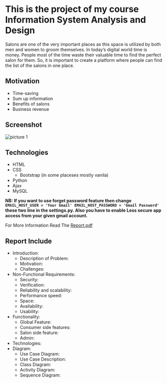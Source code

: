 # This is the project of my course Information System Analysis and Design
Salons are one of the very important places as this space is utilized by both men and women to groom themselves. In today’s digital world time is money. People most of the time waste their valuable time to find the perfect salon for them.  So, it is important to create a platform where people can find the list of the salons in one place.

## Motivation
- Time-saving
- Sum up information
- Benefits of salons
- Business revenue
## Screenshot
![picture 1](https://i.ibb.co/3snxD43/315906071-1183923709143082-8319619192194163782-n.png)

## Technologies
- HTML
- CSS
  - Bootstrap (in some placeses mostly vanila)
- Python
- Ajax
- MySQL

**NB: If you want to use forget password feature then change `EMAIL_HOST_USER = 'Your Gmail' EMAIL_HOST_PASSWORD = 'Gmail Password'` these two line in the settings.py. Also you have to enable Less secure app access from your given gmail account.**

For More Information Read The [Report.pdf](https://github.com/434huzaifa/Neat-Site/blob/main/Report.pdf)

## Report Include
- Introduction:
  - Description of Problem:
  - Motivation:
  - Challenges:
- Non-Functional Requirements:
  - Security:
  - Verification:
  - Reliability and scalability:
  - Performance speed:
  - Space:
  - Availability:
  - Usability:
- Functionality:
  - Global Feature:
  - Consumer side features:
  - Salon side feature:
  - Admin:
- Technologies:
- Diagram:
  - Use Case Diagram:
  - Use Case Description:
  - Class Diagram:
  - Activity Diagram:
  - Sequence Diagram:

